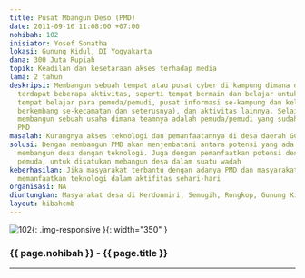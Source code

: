 ```yaml
---
title: Pusat Mbangun Deso (PMD)
date: 2011-09-16 11:08:00 +07:00
nohibah: 102
inisiator: Yosef Sonatha
lokasi: Gunung Kidul, DI Yogyakarta
dana: 300 Juta Rupiah
topik: Keadilan dan kesetaraan akses terhadap media
lama: 2 tahun
deskripsi: Membangun sebuah tempat atau pusat cyber di kampung dimana di dalamnya
  terdapat beberapa aktivitas, seperti tempat bermain dan belajar untuk anak-anak,
  tempat belajar para pemuda/pemudi, pusat informasi se-kampung dan kelurahan (bisa
  berkembang se-kecamatan dan seterusnya), dan aktivitas lainnya. Selain itu juga
  membangun sebuah usaha dimana teamnya adalah pemuda/pemudi yang sudah belajar di
  PMD
masalah: Kurangnya akses teknologi dan pemanfaatannya di desa daerah Gunung Kidul
solusi: Dengan membangun PMD akan menjembatani antara potensi yang ada di desa untuk
  membangun desa dengan teknologi. Juga dengan pemanfaatkan potensi desa, seperti
  pemuda, untuk disatukan mebangun desa dalam suatu wadah
keberhasilan: Jika masyarakat terbantu dengan adanya PMD dan masyarakat sudah dapat
  memanfaatkan teknologi dalam aktifitas sehari-hari
organisasi: NA
diuntungkan: Masyarakat desa di Kerdonmiri, Semugih, Rongkop, Gunung Kidul DIY
layout: hibahcmb
---
```


![102](/static/img/hibahcmb/102.png){: .img-responsive }{: width="350" }

### {{ page.nohibah }} - {{ page.title }}

---
